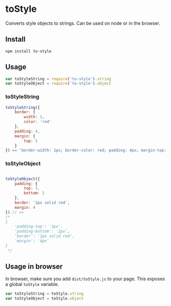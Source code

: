 toStyle
=======

Converts style objects to strings. Can be used on node or in the browser.

## Install

```npm install to-style```

## Usage

```js
var toStyleString = require('to-style').string
var toStyleObject = require('to-style').object
```

### toStyleString

```js
toStyleString({
    border: {
        width: 1,
        color: 'red'
    },
    padding: 4,
    margin: {
        top: 5
    }
}) == 'border-width: 1px; border-color: red; padding: 4px; margin-top: 5px;'
```

### toStyleObject
```js

toStyleObject({
    padding: {
        top: 3,
        bottom: 2
    },
    border: '1px solid red',
    margin: 4
}) // =>
/*
{
    'padding-top': '3px',
    'padding-bottom': '2px',
    'border': '1px solid red',
    'margin': '4px'
}
 */
```

## Usage in browser

In browser, make sure you add ```dist/toStyle.js``` to your page. This exposes a global ```toStyle``` variable.

```js
var toStyleString = toStyle.string
var toStyleObject = toStyle.object

```